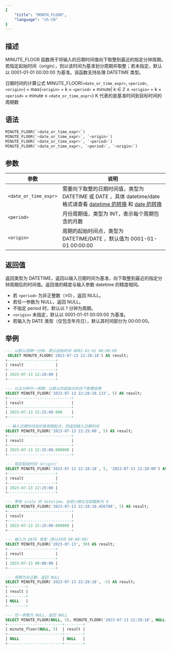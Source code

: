 ```yaml
---
{
    "title": "MONTH_FLOOR",
    "language": "zh-CN"
}
---
```


## 描述

MINUTE_FLOOR 函数用于将输入的日期时间值向下取整到最近的指定分钟周期。若指定起始时间（origin），则以该时间为基准划分周期并取整；若未指定，默认以 0001-01-01 00:00:00 为基准。该函数支持处理 DATETIME 类型。

日期时间的计算公式
MINUTE_FLOOR(`<date_or_time_expr>`, `<period>`, `<origin>`) = max{`<origin>` + k × `<period>` × minute| k ∈ ℤ ∧ `<origin>` + k × `<period>` × minute ≤ `<date_or_time_expr>`}
K 代表的是基准时间到目标时间的周期数

## 语法

```sql
MINUTE_FLOOR(`<date_or_time_expr>`)
MINUTE_FLOOR(`<date_or_time_expr>`, `<origin>`)
MINUTE_FLOOR(`<date_or_time_expr>`, `<period>`)
MINUTE_FLOOR(`<date_or_time_expr>, `<period>`, `<origin>`)
```

## 参数

| 参数 | 说明 |
| ---- | ---- |
| ``<date_or_time_expr>`` | 需要向下取整的日期时间值，类型为 DATETIME 或 DATE ，具体 datetime/date 格式请查看 [datetime 的转换](../../../../../current/sql-manual/basic-element/sql-data-types/conversion/datetime-conversion) 和 [date 的转换](../../../../../current/sql-manual/basic-element/sql-data-types/conversion/date-conversion)|
| ``<period>`` | 月份周期值，类型为 INT，表示每个周期包含的月数 |
| ``<origin>`` | 周期的起始时间点，类型为 DATETIME/DATE ，默认值为 0001-01-01 00:00:00 |

## 返回值

返回类型为 DATETIME，返回以输入日期时间为基准，向下取整到最近的指定分钟周期后的时间值。返回值的精度与输入参数 datetime 的精度相同。

- 若 `<period>` 为非正整数（≤0），返回 NULL。
- 若任一参数为 NULL，返回 NULL。
- 不指定 period 时，默认以 1 分钟为周期。
- `<origin>` 未指定，默认以 0001-01-01 00:00:00 为基准。
- 若输入为 DATE 类型（仅包含年月日），默认其时间部分为 00:00:00。

## 举例

```sql
--- 以默认周期一分钟，默认起始时间 0001-01-01 00:00:00
 SELECT MINUTE_FLOOR('2023-07-13 22:28:18') AS result;
+---------------------+
| result              |
+---------------------+
| 2023-07-13 22:28:00 |
+---------------------+

--- 以五分钟为一周期，以默认的起始点的向下取整结果
SELECT MINUTE_FLOOR('2023-07-13 22:28:18.123', 5) AS result;
+----------------------------+
| result                     |
+----------------------------+
| 2023-07-13 22:25:00.000    |
+----------------------------+

---输入日期时间恰好是周期起点，则返回输入日期时间
SELECT MINUTE_FLOOR('2023-07-13 22:25:00', 5) AS result;
+----------------------------+
| result                     |
+----------------------------+
| 2023-07-13 22:25:00.000000 |
+----------------------------+

--- 指定起始时间（origin）
SELECT MINUTE_FLOOR('2023-07-13 22:28:18', 5, '2023-07-13 22:20:00') AS result;
+---------------------+
| result              |
+---------------------+
| 2023-07-13 22:25:00 |
+---------------------+

--- 带有 scale 的 datetime，会把小数位全部截断为 0
SELECT MINUTE_FLOOR('2023-07-13 22:28:18.456789', 5) AS result;
+----------------------------+
| result                     |
+----------------------------+
| 2023-07-13 22:25:00.000000 |
+----------------------------+

--- 输入为 DATE 类型（默认时间 00:00:00）
SELECT MINUTE_FLOOR('2023-07-13', 30) AS result;
+---------------------+
| result              |
+---------------------+
| 2023-07-13 00:00:00 |
+---------------------+

--- 周期为非正数，返回 NULL
SELECT MINUTE_FLOOR('2023-07-13 22:28:18', -5) AS result;
+--------+
| result |
+--------+
| NULL   |
+--------+

--- 任一参数为 NULL，返回 NULL
SELECT MINUTE_FLOOR(NULL, 5), MINUTE_FLOOR('2023-07-13 22:28:18', NULL) AS result;
+------------------------+--------+
| minute_floor(NULL, 5)  | result |
+------------------------+--------+
| NULL                   | NULL   |
+------------------------+--------+
```
